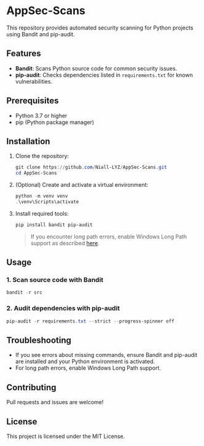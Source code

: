 # AppSec-Scans

This repository provides automated security scanning for Python projects using Bandit and pip-audit.

## Features
- **Bandit**: Scans Python source code for common security issues.
- **pip-audit**: Checks dependencies listed in `requirements.txt` for known vulnerabilities.

## Prerequisites
- Python 3.7 or higher
- pip (Python package manager)

## Installation
1. Clone the repository:
   ```powershell
   git clone https://github.com/Niall-LYZ/AppSec-Scans.git
   cd AppSec-Scans
   ```
2. (Optional) Create and activate a virtual environment:
   ```powershell
   python -m venv venv
   .\venv\Scripts\activate
   ```
3. Install required tools:
   ```powershell
   pip install bandit pip-audit
   ```
   > If you encounter long path errors, enable Windows Long Path support as described [here](https://pip.pypa.io/warnings/enable-long-paths).

## Usage

### 1. Scan source code with Bandit
```powershell
bandit -r src
```

### 2. Audit dependencies with pip-audit
```powershell
pip-audit -r requirements.txt --strict --progress-spinner off
```

## Troubleshooting
- If you see errors about missing commands, ensure Bandit and pip-audit are installed and your Python environment is activated.
- For long path errors, enable Windows Long Path support.

## Contributing
Pull requests and issues are welcome!

## License
This project is licensed under the MIT License.
